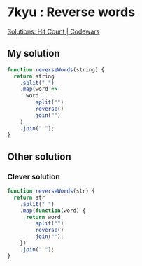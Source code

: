 # 7kyu : Reverse words

[Solutions: Hit Count | Codewars](https://www.codewars.com/kata/57b6f850a6fdc76523001162/solutions/solutions)

## My solution

```javascript
function reverseWords(string) {
  return string
    .split(" ")
    .map(word =>
      word
        .split("")
        .reverse()
        .join("")
    )
    .join(" ");
}
```

## Other solution

### Clever solution

```javascript
function reverseWords(str) {
  return str
    .split(" ")
    .map(function(word) {
      return word
        .split("")
        .reverse()
        .join("");
    })
    .join(" ");
}
```

